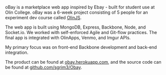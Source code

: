 oBay is a marketplace web app inspired by Ebay - built for student use at Olin College. oBay was a 6-week project consisting of 5 people for an experiment dev course called [OlinJS](http://olinjs.github.io/).

The web app is built using MongoDB, Express, Backbone, Node, and Socket.io. We worked with self-enforced Agile and Git-flow practices. The final app is integrated with OlinApps, Venmo, and Imgur APIs.

My primary focus was on front-end Backbone development and back-end integration.

The product can be found at [obay.herokuapp.com](http://obay.herokuapp.com/), and the source code can be found at [github.com/sgrim3/Obay](https://github.com/sgrim3/Obay).
